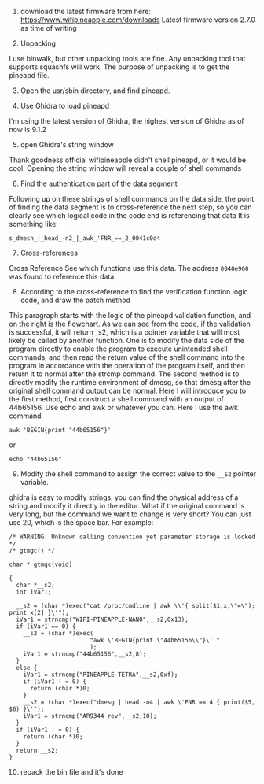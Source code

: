 1. download the latest firmware from here: https://www.wifipineapple.com/downloads
Latest firmware version 2.7.0 as time of writing

2. Unpacking

I use binwalk, but other unpacking tools are fine. Any unpacking tool that supports squashfs will work. The purpose of unpacking is to get the pineapd file.

3. Open the usr/sbin directory, and find pineapd.

4. Use Ghidra to load pineapd

I'm using the latest version of Ghidra, the highest version of Ghidra as of now is 9.1.2

5. open Ghidra's string window

Thank goodness official wifipineapple didn't shell pineapd, or it would be cool. Opening the string window will reveal a couple of shell commands

6. Find the authentication part of the data segment

Following up on these strings of shell commands on the data side, the point of finding the data segment is to cross-reference the next step, so you can clearly see which logical code in the code end is referencing that data
It is something like:

```
s_dmesh_|_head_-n2_|_awk_'FNR_==_2_0041c0d4
```


7. Cross-references

Cross Reference See which functions use this data. The address `0040e960` was found to reference this data

8. According to the cross-reference to find the verification function logic code, and draw the patch method

This paragraph starts with the logic of the pineapd validation function, and on the right is the flowchart.
As we can see from the code, if the validation is successful, it will return _s2, which is a pointer variable that will most likely be called by another function. One is to modify the data side of the program directly to enable the program to execute unintended shell commands, and then read the return value of the shell command into the program in accordance with the operation of the program itself, and then return it to normal after the strcmp command.
The second method is to directly modify the runtime environment of dmesg, so that dmesg after the original shell command output can be normal. Here I will introduce you to the first method, first construct a shell command with an output of 44b65156.
Use echo and awk or whatever you can. Here I use the awk command

`awk 'BEGIN{print "44b65156"}' `

or

`echo "44b65156"`

9. Modify the shell command to assign the correct value to the `__S2` pointer variable.

ghidra is easy to modify strings, you can find the physical address of a string and modify it directly in the editor. What if the original command is very long, but the command we want to change is very short? You can just use 20, which is the space bar. For example:

```
/* WARNING: Unknown calling convention yet parameter storage is locked */
/* gtmgc() */

char * gtmgc(void)

{
  char *__s2;
  int iVar1;

  __s2 = (char *)exec("cat /proc/cmdline | awk \\'{ split($1,x,\"=\"); print x[2] }\'");
  iVar1 = strncmp("WIFI-PINEAPPLE-NANO",__s2,0x13);
  if (iVar1 == 0) {
    __s2 = (char *)exec(
                       "awk \'BEGIN{print \"44b65156\\"}\' "
                       );
    iVar1 = strncmp("44b65156",__s2,8);
  }
  else {
    iVar1 = strncmp("PINEAPPLE-TETRA",__s2,0xf);
    if (iVar1 ! = 0) {
      return (char *)0;
    }
    __s2 = (char *)exec("dmesg | head -n4 | awk \'FNR == 4 { print($5, $6) }\'");
    iVar1 = strncmp("AR9344 rev",__s2,10);
  }
  if (iVar1 ! = 0) {
    return (char *)0;
  }
  return __s2;
}
```

10. repack the bin file and it's done

